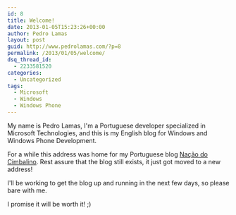 ```yaml
---
id: 8
title: Welcome!
date: 2013-01-05T15:23:26+00:00
author: Pedro Lamas
layout: post
guid: http://www.pedrolamas.com/?p=8
permalink: /2013/01/05/welcome/
dsq_thread_id:
  - 2233581520
categories:
  - Uncategorized
tags:
  - Microsoft
  - Windows
  - Windows Phone
---
```

My name is Pedro Lamas, I'm a Portuguese developer specialized in Microsoft Technologies, and this is my English blog for Windows and Windows Phone Development.

For a while this address was home for my Portuguese blog [Nação do Cimbalino](http://www.pedrolamas.pt). Rest assure that the blog still exists, it just got moved to a new address!

I'll be working to get the blog up and running in the next few days, so please bare with me.

I promise it will be worth it! ;)